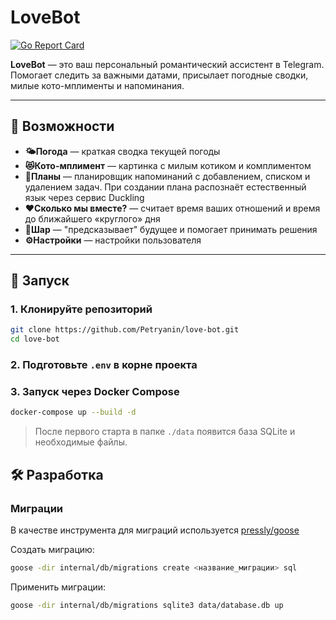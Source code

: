 # LoveBot

[![Go Report Card](https://goreportcard.com/badge/github.com/Petryanin/love-bot)](https://goreportcard.com/report/github.com/Petryanin/love-bot)

**LoveBot** — это ваш персональный романтический ассистент в Telegram. Помогает следить за важными датами, присылает погодные сводки, милые кото-мплименты и напоминания.

---

## 🎯 Возможности

- **🌤Погода** — краткая сводка текущей погоды
- **😻Кото-мплимент** — картинка с милым котиком и комплиментом
- **📆Планы** — планировщик напоминаний с добавлением, списком и удалением задач. При создании плана распознаёт естественный язык через сервис Duckling
- **♥️Сколько мы вместе?** — считает время ваших отношений и время до ближайшего «круглого» дня
- **🔮Шар** — "предсказывает" будущее и помогает принимать решения
- **⚙️Настройки** — настройки пользователя

---

## 🚀 Запуск

### 1. Клонируйте репозиторий

```bash
git clone https://github.com/Petryanin/love-bot.git
cd love-bot
```

### 2. Подготовьте `.env` в корне проекта

### 3. Запуск через Docker Compose

```bash
docker-compose up --build -d
```

> После первого старта в папке `./data` появится база SQLite и необходимые файлы.

## 🛠 Разработка

### Миграции

В качестве инструмента для миграций используется [pressly/goose](https://github.com/pressly/goose)

Создать миграцию:

```bash
goose -dir internal/db/migrations create <название_миграции> sql
```

Применить миграции:

```bash
goose -dir internal/db/migrations sqlite3 data/database.db up
```
